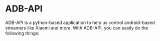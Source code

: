 # ADB-API

ADB-API is a python-based application to help us control android-based streamers like Xiaomi and more.
With ADB-API, you can easily do the following things:
